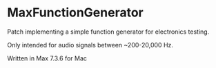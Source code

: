# MaxFunctionGenerator

Patch implementing a simple function generator for electronics testing.

Only intended for audio signals between ~200-20,000 Hz.

Written in Max 7.3.6 for Mac
